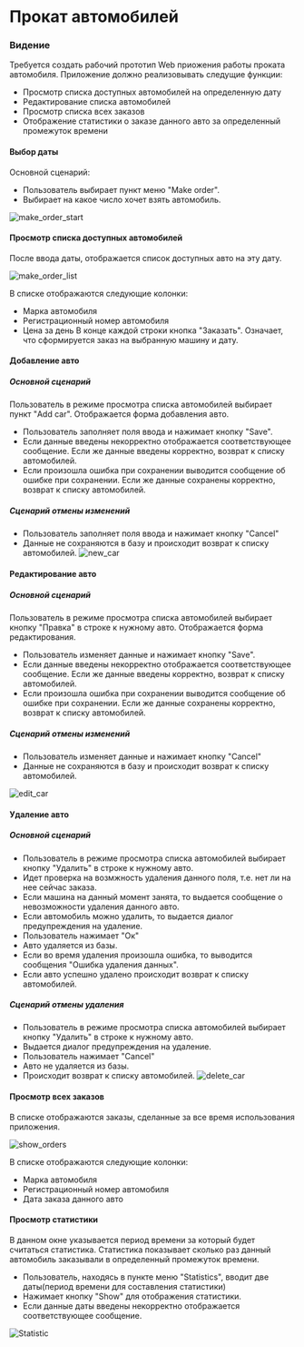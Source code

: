 # Прокат автомобилей

### Видение
 Требуется создать рабочий прототип Web приожения работы проката автомобиля.
 Приложение должно реализовывать следущие функции:
 - Просмотр списка доступных автомобилей на определенную дату
 - Редактирование списка автомобилей
 - Просмотр списка всех заказов
 - Отображение статистики о заказе данного авто за определенный промежуток времени

 #### Выбор даты
Основной сценарий:
- Пользователь выбирает пункт меню "Make order".
- Выбирает на какое число хочет взять автомобиль.
  
![make_order_start](https://user-images.githubusercontent.com/42007915/75468002-90111e80-599d-11ea-84fa-6af189079caa.png)



#### Просмотр списка доступных автомобилей
После ввода даты, отображается список доступных авто на эту дату.

![make_order_list](https://user-images.githubusercontent.com/42007915/75469732-90f77f80-59a0-11ea-95d5-7f13db80ddc7.png)

В списке отображаются следующие колонки:
  - Марка автомобиля
  - Регистрационный номер автомобиля
  - Цена за день
В конце каждой строки кнопка "Заказать".  Означает, что  сформируется  заказ на выбранную машину и дату.


####  Добавление авто
##### Основной сценарий
Пользователь в режиме просмотра списка автомобилей выбирает  пункт "Add car".
Отображается форма добавления авто.
- Пользователь заполняет поля ввода  и нажимает кнопку  "Save".
 - Если  данные введены некорректно отображается   соответствующее сообщение. Если  же  данные введены корректно, возврат  к списку автомобилей.
 -  Если  произошла   ошибка  при сохранении  выводится сообщение об ошибке  при сохранении. Если  же  данные сохранены корректно, возврат  к списку автомобилей.
##### Сценарий отмены изменений
- Пользователь заполняет поля ввода  и нажимает кнопку "Cancel"
- Данные  не  сохраняются в  базу и  происходит возврат  к списку автомобилей.
![new_car](https://user-images.githubusercontent.com/42007915/75469806-abc9f400-59a0-11ea-87e5-9a3dc73d6551.png)



####  Редактирование авто
##### Основной сценарий
Пользователь в режиме просмотра списка автомобилей выбирает  кнопку "Правка" в строке к нужному авто. 
Отображается форма редактирования.
- Пользователь изменяет данные  и нажимает кнопку  "Save".
 - Если  данные введены некорректно отображается   соответствующее сообщение. Если  же  данные введены корректно, возврат  к списку автомобилей.
 -  Если  произошла   ошибка  при сохранении  выводится сообщение об ошибке  при сохранении.   Если  же  данные сохранены корректно, возврат  к списку автомобилей.
##### Сценарий отмены изменений
- Пользователь изменяет данные  и нажимает кнопку "Cancel"
- Данные  не  сохраняются в  базу и  происходит возврат  к списку автомобилей.

![edit_car](https://user-images.githubusercontent.com/42007915/75467961-825b9900-599d-11ea-9505-116e14df0ebb.png)




####  Удаление авто
##### Основной сценарий
- Пользователь в режиме просмотра списка автомобилей выбирает  кнопку "Удалить" в строке к нужному авто.
- Идет проверка на возмжность удаления данного поля, т.е. нет ли на нее сейчас заказа.
- Если машина на данный момент занята, то выдается сообщение о невозможности удаления данного авто.
- Если автомобиль можно удалить, то выдается диалог предупреждения на удаление.
- Пользователь нажимает "Ок"
- Авто удаляется из базы.
- Если во время удаления произошла ошибка, то выводится сообщения "Ошибка удаления данных".
- Если авто успешно удалено происходит возврат  к списку автомобилей.

##### Сценарий отмены удаления
- Пользователь в режиме просмотра списка автомобилей выбирает  кнопку "Удалить" в строке к нужному авто.
- Выдается диалог предупреждения на удаление.
- Пользователь нажимает "Cancel"
- Авто не удаляется из базы.
- Происходит возврат  к списку автомобилей.
![delete_car](https://user-images.githubusercontent.com/42007915/75467803-3e689400-599d-11ea-8d3a-5f28f7183925.png)


 #### Просмотр всех заказов
 В списке отображаются заказы, сделанные за все время использования приложения.
 
![show_orders](https://user-images.githubusercontent.com/42007915/75468014-97382c80-599d-11ea-8ed9-39bf4bbb837f.png)
 
 В списке отображаются следующие колонки:
  - Марка автомобиля
  - Регистрационный номер автомобиля
  - Дата заказа данного авто




 #### Просмотр статистики
 В данном окне указывается период времени за который будет считаться статистика.
 Статистика показывает сколько раз данный автомобиль заказывали в определенный промежуток времени.
 - Пользователь, находясь в пункте меню "Statistics", вводит две даты(период времени для составления статистики)
 - Нажимает кнопку "Show" для отображения статистики.
 - Если  данные даты введены некорректно отображается соответствующее сообщение.
 
![Statistic](https://user-images.githubusercontent.com/42007915/75468018-999a8680-599d-11ea-9a39-eb5d7c90ee9b.png)
